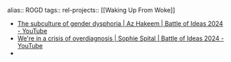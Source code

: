 alias:: ROGD
tags::
rel-projects:: [[Waking Up From Woke]]
- [The subculture of gender dysphoria | Az Hakeem | Battle of Ideas 2024 - YouTube](https://www.youtube.com/watch?v=HS8_ujB4kK8)
- [We're in a crisis of overdiagnosis | Sophie Spital | Battle of Ideas 2024 - YouTube](https://www.youtube.com/watch?v=mNAPoB7eTZ4)
-
